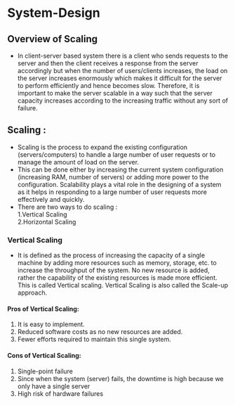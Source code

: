 # System-Design

## Overview of Scaling
- In client-server based system there is a client who sends requests to the server and then the client receives a response from the server accordingly but when the number of users/clients increases, the load on the server increases enormously which makes it difficult for the server to perform efficiently and hence becomes slow. Therefore, it is important to make the server scalable in a way such that the server capacity increases according to the increasing traffic without any sort of failure.


## Scaling : 

- Scaling is the process to expand the existing configuration (servers/computers) to handle a large number of user requests or to manage the amount of load on the server. 
- This can be done either by increasing the current system configuration (increasing RAM, number of servers) or adding more power to the configuration. Scalability plays a vital role in the designing of a system as it helps in responding to a large number of user requests more effectively and quickly.
- There are two ways to do scaling :    
    1.Vertical Scaling <br />
    2.Horizontal Scaling 

### Vertical Scaling
- It is defined as the process of increasing the capacity of a single machine by adding more resources such as memory, storage, etc. to increase the throughput of the system. No new resource is added, rather the capability of the existing resources is made more efficient. This is called Vertical scaling. Vertical Scaling is also called the Scale-up approach. 

#### Pros of Vertical Scaling:
1. It is easy to implement.
2. Reduced software costs as no new resources are added.
3. Fewer efforts required to maintain this single system.
#### Cons of Vertical Scaling:
1. Single-point failure
2. Since when the system (server) fails, the downtime is high because we only have a single server
3. High risk of hardware failures